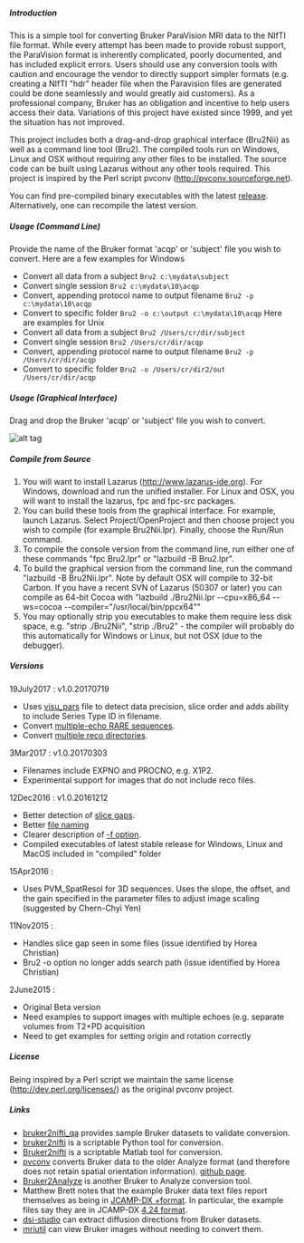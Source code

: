 ##### Introduction

This is a simple tool for converting Bruker ParaVision MRI data to the NIfTI file format. While every attempt has been made to provide robust support, the ParaVision format is inherently complicated, poorly documented, and has included explicit errors. Users should use any conversion tools with caution and encourage the vendor to directly support simpler formats (e.g. creating a NIfTI "hdr" header file when the Paravision files are generated could be done seamlessly and would greatly aid customers). As a professional company, Bruker has an obligation and incentive to help users access their data. Variations of this project have existed since 1999, and yet the situation has not improved.

This project includes both a drag-and-drop graphical interface (Bru2Nii) as well as a command line tool (Bru2). The compiled tools run on Windows, Linux and OSX without requiring any other files to be installed. The source code can be built using Lazarus without any other tools required. This project is inspired by the Perl script pvconv (http://pvconv.sourceforge.net).

You can find pre-compiled binary executables with the latest [release](https://github.com/neurolabusc/Bru2Nii/releases). Alternatively, one can recompile the latest version.

##### Usage (Command Line)

Provide the name of the Bruker format 'acqp' or 'subject' file you wish to convert. Here are a few examples for Windows
 * Convert all data from a subject `Bru2 c:\mydata\subject`
 * Convert single session `Bru2 c:\mydata\10\acqp`
 * Convert, appending protocol name to output filename `Bru2 -p c:\mydata\10\acqp`
 * Convert to specific folder `Bru2 -o c:\output c:\mydata\10\acqp`
Here are examples for Unix
 * Convert all data from a subject `Bru2 /Users/cr/dir/subject`
 * Convert single session `Bru2 /Users/cr/dir/acqp`
 * Convert, appending protocol name to output filename `Bru2 -p /Users/cr/dir/acqp`
 * Convert to specific folder `Bru2 -o /Users/cr/dir2/out /Users/cr/dir/acqp`

##### Usage (Graphical Interface)

Drag and drop the Bruker 'acqp' or 'subject' file you wish to convert.

![alt tag](https://github.com/neurolabusc/Bru2Nii/blob/master/gui.png)

##### Compile from Source

1. You will want to install Lazarus (http://www.lazarus-ide.org). For Windows, download and run the unified installer. For Linux and OSX, you will want to install the lazarus, fpc and fpc-src packages.
2. You can build these tools from the graphical interface. For example, launch Lazarus. Select Project/OpenProject and then choose project you wish to compile (for example Bru2Nii.lpr). Finally, choose the Run/Run command.
3. To compile the console version from the command line, run either one of these commands "fpc Bru2.lpr" or "lazbuild -B Bru2.lpr".
4. To build the graphical version from the command line, run the command "lazbuild -B Bru2Nii.lpr". Note by default OSX will compile to 32-bit Carbon. If you have a recent SVN of Lazarus (50307 or later) you can compile as 64-bit Cocoa with "lazbuild ./Bru2Nii.lpr --cpu=x86_64 --ws=cocoa --compiler="/usr/local/bin/ppcx64""
5. You may optionally strip you executables to make them require less disk space, e.g. "strip ./Bru2Nii", "strip ./Bru2" - the compiler will probably do this automatically for Windows or Linux, but not OSX (due to the debugger).

##### Versions

19July2017 : v1.0.20170719
 - Uses [visu_pars](https://github.com/neurolabusc/Bru2Nii/issues/12) file to detect data precision, slice order and adds ability to include Series Type ID in filename.
 - Convert [multiple-echo RARE sequences](https://github.com/neurolabusc/Bru2Nii/pull/11).
 - Convert [multiple reco directories](https://github.com/neurolabusc/Bru2Nii/issues/9).

3Mar2017 : v1.0.20170303
 - Filenames include EXPNO and PROCNO, e.g. X1P2.
 - Experimental support for images that do not include reco files.

12Dec2016 : v1.0.20161212
 - Better detection of [slice gaps](https://github.com/neurolabusc/Bru2Nii/issues/2).
 - Better [file naming](https://github.com/neurolabusc/Bru2Nii/issues/3)
 - Clearer description of [-f option](https://github.com/neurolabusc/Bru2Nii/issues/4).
 - Compiled executables of latest stable release for Windows, Linux and MacOS included in "compiled" folder

15Apr2016 :
 - Uses PVM_SpatResol for 3D sequences. Uses the slope, the offset, and the gain specified in the parameter files to adjust image scaling (suggested by Chern-Chyi Yen)

11Nov2015 :
 - Handles slice gap seen in some files (issue identified by Horea Christian)
 - Bru2 -o option no longer adds search path (issue identified by Horea Christian)

2June2015 :
 - Original Beta version
 - Need examples to support images with multiple echoes (e.g. separate volumes from T2+PD acquisition
 - Need to get examples for setting origin and rotation correctly

##### License

Being inspired by a Perl script we maintain the same license (http://dev.perl.org/licenses/) as the original pvconv project.

##### Links

 * [bruker2nifti_qa](https://gitlab.com/naveau/bruker2nifti_qa/tree/master) provides sample Bruker datasets to validate conversion.
 * [bruker2nifti](https://github.com/SebastianoF/bruker2nifti) is a scriptable Python tool for conversion.
 * [Bruker2nifti](https://github.com/CristinaChavarrias/Bruker2nifti) is a scriptable Matlab tool for conversion.
 * [pvconv](http://pvconv.sourceforge.net) converts Bruker data to the older Analyze format (and therefore does not retain spatial orientation information). [github page](https://github.com/matthew-brett/pvconv).
 * [Bruker2Analyze](http://www.mccauslandcenter.sc.edu/mricro/mricro/bru2anz/) is another Bruker to Analyze conversion tool.
 * Matthew Brett notes that the example Bruker data text files report themselves as being in [JCAMP-DX
+format](http://jcamp-dx.org/). In particular, the example files say they are in JCAMP-DX [4.24 format](http://jcamp-dx.org/protocols/dxir01.pdf).
 * [dsi-studio](http://dsi-studio.labsolver.org/Manual/Parse-DICOM) can extract diffusion directions from Bruker datasets.
 * [mriutil](http://www.pennstatehershey.org/web/nmrlab/resources/software/mriutil) can view Bruker images without needing to convert them.